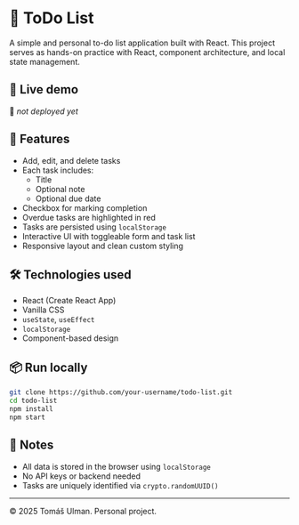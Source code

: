 # 📝 ToDo List

A simple and personal to-do list application built with React. This project serves as hands-on practice with React, component architecture, and local state management.

## 🚀 Live demo
🔗 _not deployed yet_

## 🧩 Features
- Add, edit, and delete tasks
- Each task includes:
  - Title
  - Optional note
  - Optional due date
- Checkbox for marking completion
- Overdue tasks are highlighted in red
- Tasks are persisted using `localStorage`
- Interactive UI with toggleable form and task list
- Responsive layout and clean custom styling

## 🛠 Technologies used
- React (Create React App)
- Vanilla CSS
- `useState`, `useEffect`
- `localStorage`
- Component-based design

## 📦 Run locally

```bash
git clone https://github.com/your-username/todo-list.git
cd todo-list
npm install
npm start
```

## 📄 Notes
- All data is stored in the browser using `localStorage`
- No API keys or backend needed
- Tasks are uniquely identified via `crypto.randomUUID()`

---

© 2025 Tomáš Ulman. Personal project.

